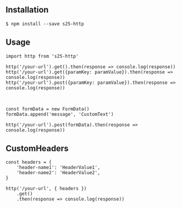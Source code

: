 ## Installation
    $ npm install --save s25-http

## Usage
    import http from 's25-http'

    http('/your-url').get().then(response => console.log(response))
    http('/your-url').get({paramKey: paramValue}).then(response => console.log(response))
    http('/your-url').post({paramKey: paramValue}).then(response => console.log(response))



    const formData = new FormData()
    formData.append('message', 'CustomText')

    http('/your-url').post(formData).then(response => console.log(response))

## CustomHeaders
    const headers = {
        'header-name1': 'HeaderValue1',
        'header-name2': 'HeaderValue2',
    }

    http('/your-url', { headers })
        .get()
        .then(response => console.log(response))
